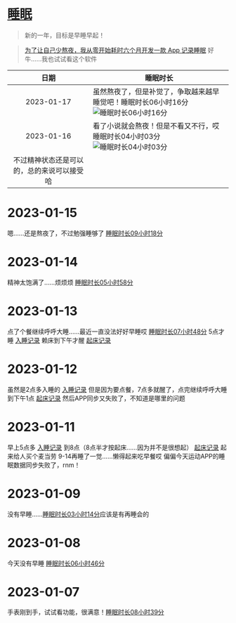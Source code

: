 # [睡眠](https://github.com/noteMay/blog/issues/7)

> 新的一年，目标是早睡早起！

> [为了让自己少熬夜，我从零开始耗时六个月开发一款 App 记录睡眠](https://sspai.com/post/75467)
好牛……我也试试看这个软件

|日期|睡眠时长|
|:---:|---|
|2023-01-17|虽然熬夜了，但是补觉了，争取越来越早睡觉吧！睡眠时长06小时16分![睡眠时长06小时16分](https://9852.ru/images/2023/01/17/Screenshot_2023-01-17-17-38-25-092_com.mi.health.jpg)|
|2023-01-16|看了小说就会熬夜！但是不看又不行，哎睡眠时长04小时03分![睡眠时长04小时03分](https://9852.ru/images/2023/01/17/Screenshot_2023-01-16-13-56-29-376_com.mi.health.jpg)
不过精神状态还是可以的，总的来说可以接受哈|

# 2023-01-15

嗯……还是熬夜了，不过勉强睡够了 [睡眠时长09小时18分](https://9852.ru/images/2023/01/16/Screenshot_2023-01-15-18-14-23-659_com.mi.health.jpg)

# 2023-01-14

精神太饱满了……烦烦烦 [睡眠时长05小时58分](https://9852.ru/images/2023/01/14/Screenshot_2023-01-14-17-13-16-931_com.mi.health.jpg)

# 2023-01-13

点了个餐继续呼呼大睡……最近一直没法好好早睡哎 [睡眠时长07小时48分](https://9852.ru/images/2023/01/14/IMG_20230113_235615.jpg)
5点才睡 [入睡记录](https://github.com/noteMay/sleep/issues/1#issuecomment-1380996603)
赖床到下午才醒 [起床记录](https://github.com/noteMay/getup/issues/1#issuecomment-1381435971)

# 2023-01-12

虽然是2点多入睡的 [入睡记录](https://github.com/noteMay/sleep/issues/1#issuecomment-1379323734) 但是因为要点餐，7点多就醒了，点完继续呼呼大睡到下午1点 [起床记录](https://github.com/noteMay/getup/issues/1#issuecomment-1379817955)
然后APP同步又失败了，不知道是哪里的问题

# 2023-01-11

早上5点多 [入睡记录](https://github.com/noteMay/sleep/issues/1#issuecomment-1377926923) 到8点（8点半才按起床……因为并不是很想起） [起床记录](https://github.com/noteMay/getup/issues/1#issuecomment-1378076807) 
起来给人买个麦当劳
9-14再睡了一觉……懒得起来吃早餐哎
偏偏今天运动APP的睡眠数据同步失败了，rnm！

# 2023-01-09

没有早睡……[睡眠时长03小时14分](https://9852.ru/images/2023/01/14/IMG_20230110_032539.jpg)应该是有再睡会的

# 2023-01-08

今天没有早睡 [睡眠时长06小时46分](https://9852.ru/images/2023/01/08/IMG_20230108_134019.jpg)

# 2023-01-07

手表刚到手，试试看功能，很满意！[睡眠时长08小时39分](https://9852.ru/images/2023/01/14/IMG_20230110_032629.jpg)